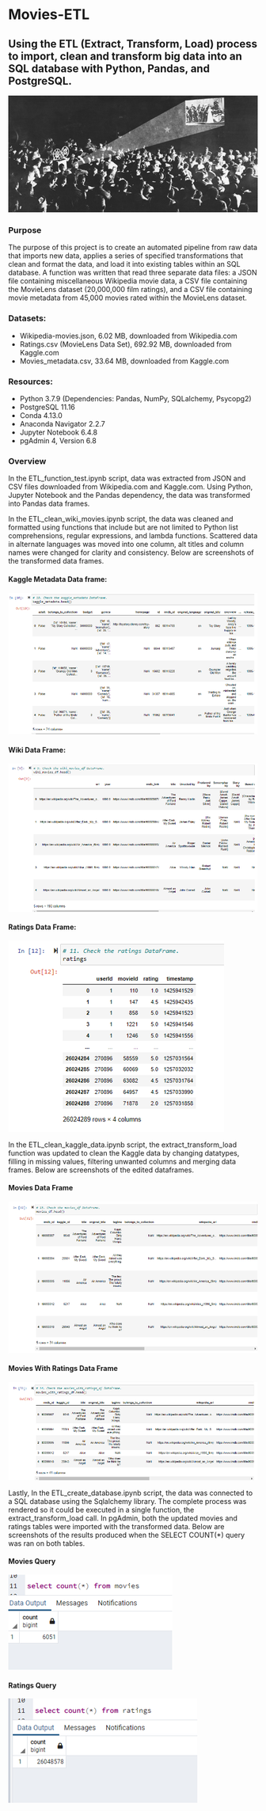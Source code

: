 # Movies-ETL

## Using the ETL (Extract, Transform, Load) process to import, clean and transform big data into an SQL database with Python, Pandas, and PostgreSQL. 

![](Resources/Movies_Image.png)

### Purpose

The purpose of this project is to create an automated pipeline from raw data that imports new data, applies a series of specified transformations that clean and format the data, and load it into existing tables within an SQL database. A function was written that read three separate data files: a JSON file containing miscellaneous Wikipedia movie data, a CSV file containing the MovieLens dataset (20,000,000 film ratings), and a CSV file containing movie metadata from 45,000 movies rated within the MovieLens dataset. 

### Datasets:
*	Wikipedia-movies.json, 6.02 MB, downloaded from Wikipedia.com
*	Ratings.csv (MovieLens Data Set), 692.92 MB, downloaded from Kaggle.com
* Movies_metadata.csv, 33.64 MB, downloaded from Kaggle.com

### Resources:
* Python 3.7.9 (Dependencies: Pandas, NumPy, SQLalchemy, Psycopg2)
*	PostgreSQL 11.16
*	Conda 4.13.0
*	Anaconda Navigator 2.2.7
*	Jupyter Notebook 6.4.8
*	pgAdmin 4, Version 6.8

### Overview

In the ETL_function_test.ipynb script, data was extracted from JSON and CSV files downloaded from Wikipedia.com and Kaggle.com. Using Python, Jupyter Notebook and the Pandas dependency, the data was transformed into Pandas data frames.

In the ETL_clean_wiki_movies.ipynb script, the data was cleaned and formatted using functions that include but are not limited to Python list comprehensions, regular expressions, and lambda functions. Scattered data in alternate languages was moved into one column, alt titles and column names were changed for clarity and consistency. Below are screenshots of the transformed data frames. 

#### Kaggle Metadata Data frame:
![](Resources/kaggle_metadata_screenshot.png)

#### Wiki Data Frame:

![](Resources/wiki_movies_df_screenshot.png)

#### Ratings Data Frame:

![](Resources/ratings_screenshot.png)

In the ETL_clean_kaggle_data.ipynb script, the extract_transform_load function was updated to clean the Kaggle data by changing datatypes, filling in missing values, filtering unwanted columns and merging data frames. Below are screenshots of the edited dataframes. 

#### Movies Data Frame
![](Resources/movies_df_head_screenshot.png)

#### Movies With Ratings Data Frame
![](Resources/movies_with_ratings_df_screenshot.png)

Lastly, In the ETL_create_database.ipynb script, the data was connected to a SQL database using the Sqlalchemy library. The complete process was rendered so it could be executed in a single function, the extract_transform_load call. In pgAdmin, both the updated movies and ratings tables were imported with the transformed data. Below are screenshots of the results produced when the SELECT COUNT(*) query was ran on both tables. 

#### Movies Query
![](Resources/movies_rows_query.png)

#### Ratings Query
![](Resources/Ratingsquery.png)
